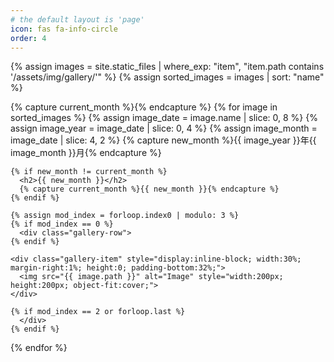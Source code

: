 ```yaml
---
# the default layout is 'page'
icon: fas fa-info-circle
order: 4
---
```


{% assign images = site.static_files | where_exp: "item", "item.path contains '/assets/img/gallery/'" %}
{% assign sorted_images = images | sort: "name" %}

<div class="gallery">
  {% capture current_month %}{% endcapture %}
  {% for image in sorted_images %}
    {% assign image_date = image.name | slice: 0, 8 %}
    {% assign image_year = image_date | slice: 0, 4 %}
    {% assign image_month = image_date | slice: 4, 2 %}
    {% capture new_month %}{{ image_year }}年{{ image_month }}月{% endcapture %}

    {% if new_month != current_month %}
      <h2>{{ new_month }}</h2>
      {% capture current_month %}{{ new_month }}{% endcapture %}
    {% endif %}

    {% assign mod_index = forloop.index0 | modulo: 3 %}
    {% if mod_index == 0 %}
      <div class="gallery-row">
    {% endif %}

    <div class="gallery-item" style="display:inline-block; width:30%; margin-right:1%; height:0; padding-bottom:32%;">
      <img src="{{ image.path }}" alt="Image" style="width:200px; height:200px; object-fit:cover;">
    </div>

    {% if mod_index == 2 or forloop.last %}
      </div>
    {% endif %}
  {% endfor %}
</div>